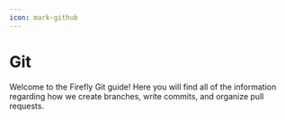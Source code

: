 ```yaml
---
icon: mark-github
---
```


# Git

Welcome to the Firefly Git guide! Here you will find all of the information regarding how we create branches, write commits, and organize pull requests.
